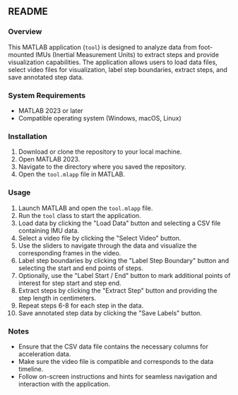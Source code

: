 ## README

### Overview
This MATLAB application (`tool`) is designed to analyze data from foot-mounted IMUs (Inertial Measurement Units) to extract steps and provide visualization capabilities. The application allows users to load data files, select video files for visualization, label step boundaries, extract steps, and save annotated step data.

### System Requirements
- MATLAB 2023 or later
- Compatible operating system (Windows, macOS, Linux)

### Installation
1. Download or clone the repository to your local machine.
2. Open MATLAB 2023.
3. Navigate to the directory where you saved the repository.
4. Open the `tool.mlapp` file in MATLAB.

### Usage
1. Launch MATLAB and open the `tool.mlapp` file.
2. Run the `tool` class to start the application.
3. Load data by clicking the "Load Data" button and selecting a CSV file containing IMU data.
4. Select a video file by clicking the "Select Video" button.
5. Use the sliders to navigate through the data and visualize the corresponding frames in the video.
6. Label step boundaries by clicking the "Label Step Boundary" button and selecting the start and end points of steps.
7. Optionally, use the "Label Start / End" button to mark additional points of interest for step start and step end.
8. Extract steps by clicking the "Extract Step" button and providing the step length in centimeters.
9. Repeat steps 6-8 for each step in the data.
10. Save annotated step data by clicking the "Save Labels" button.

### Notes
- Ensure that the CSV data file contains the necessary columns for acceleration data.
- Make sure the video file is compatible and corresponds to the data timeline.
- Follow on-screen instructions and hints for seamless navigation and interaction with the application.